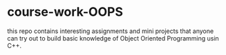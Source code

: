 # course-work-OOPS
this repo contains interesting assignments and mini projects that anyone can try out to build basic knowledge of Object Oriented Programming usin C++. 
